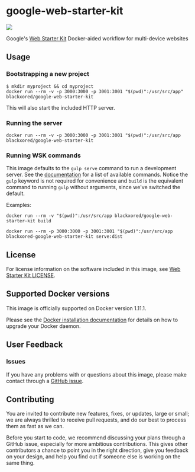 # google-web-starter-kit

[![](https://badge.imagelayers.io/blackxored/google-web-starter-kit:latest.svg)](https://imagelayers.io/?images=blackxored/google-web-starter-kit:latest)

Google's [Web Starter Kit](http://developers.google.com/web/starter-kit) Docker-aided workflow for multi-device websites


## Usage

### Bootstrapping a new project

```shell
$ mkdir myproject && cd myproject
docker run --rm -v -p 3000:3000 -p 3001:3001 "$(pwd)":/usr/src/app" blackxored/google-web-starter-kit
```

This will also start the included HTTP server.

### Running the server

```shell
docker run --rm -v -p 3000:3000 -p 3001:3001 "$(pwd)":/usr/src/app blackxored/google-web-starter-kit
```

### Running WSK commands

This image defaults to the `gulp serve` command to run a development server.
See the [documentation](https://github.com/google/web-starter-kit/blob/master/docs/commands.md) for a list of available commands.
Notice the `gulp` keyword is not required for convenience and `build` is the equivalent command to running `gulp` without arguments,
since we've switched the default.

Examples:

```shell
docker run --rm -v "$(pwd)":/usr/src/app blackxored/google-web-starter-kit build
```

```shell
docker run --rm -p 3000:3000 -p 3001:3001 "$(pwd)":/usr/src/app blackxored-google-web-starter-kit serve:dist
```

## License

For license information on the software included in this image, see
[Web Starter Kit LICENSE](https://github.com/google/web-starter-kit/blob/master/LICENSE).

## Supported Docker versions

This image is officially supported on Docker version 1.11.1.

Please see the [Docker installation documentation](https://docs.docker.com/installation/) for details on how to upgrade
your Docker daemon.

## User Feedback

### Issues

If you have any problems with or questions about this image, please make
contact through a [GitHub issue](https://github.com/blackxored/docker-google-web-starter-kit/issues).

## Contributing

You are invited to contribute new features, fixes, or updates, large or small;
we are always thrilled to receive pull requests, and do our best to process
them as fast as we can.

Before you start to code, we recommend discussing your plans through a GitHub
issue, especially for more ambitious contributions. This gives other
contributors a chance to point you in the right direction, give you feedback on
your design, and help you find out if someone else is working on the same
thing.

